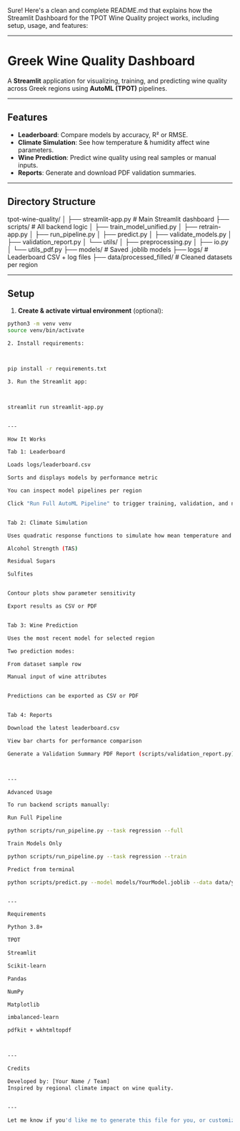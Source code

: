 Sure! Here's a clean and complete README.md that explains how the Streamlit Dashboard for the TPOT Wine Quality project works, including setup, usage, and features:


---

# Greek Wine Quality Dashboard

A **Streamlit** application for visualizing, training, and predicting wine quality across Greek regions using **AutoML (TPOT)** pipelines.

---

## Features

- **Leaderboard**: Compare models by accuracy, R² or RMSE.
- **Climate Simulation**: See how temperature & humidity affect wine parameters.
- **Wine Prediction**: Predict wine quality using real samples or manual inputs.
- **Reports**: Generate and download PDF validation summaries.

---

## Directory Structure

tpot-wine-quality/ │ ├── streamlit-app.py           # Main Streamlit dashboard ├── scripts/                   # All backend logic │   ├── train_model_unified.py │   ├── retrain-app.py │   ├── run_pipeline.py │   ├── predict.py │   ├── validate_models.py │   ├── validation_report.py │   └── utils/ │       ├── preprocessing.py │       ├── io.py │       └── utils_pdf.py ├── models/                    # Saved .joblib models ├── logs/                      # Leaderboard CSV + log files ├── data/processed_filled/     # Cleaned datasets per region

---

## Setup

1. **Create & activate virtual environment** (optional):
```bash
python3 -m venv venv
source venv/bin/activate

2. Install requirements:



pip install -r requirements.txt

3. Run the Streamlit app:



streamlit run streamlit-app.py


---

How It Works

Tab 1: Leaderboard

Loads logs/leaderboard.csv

Sorts and displays models by performance metric

You can inspect model pipelines per region

Click "Run Full AutoML Pipeline" to trigger training, validation, and notebook generation (scripts/run_pipeline.py)


Tab 2: Climate Simulation

Uses quadratic response functions to simulate how mean temperature and humidity affect:

Alcohol Strength (TAS)

Residual Sugars

Sulfites


Contour plots show parameter sensitivity

Export results as CSV or PDF


Tab 3: Wine Prediction

Uses the most recent model for selected region

Two prediction modes:

From dataset sample row

Manual input of wine attributes


Predictions can be exported as CSV or PDF


Tab 4: Reports

Download the latest leaderboard.csv

View bar charts for performance comparison

Generate a Validation Summary PDF Report (scripts/validation_report.py)



---

Advanced Usage

To run backend scripts manually:

Run Full Pipeline

python scripts/run_pipeline.py --task regression --full

Train Models Only

python scripts/run_pipeline.py --task regression --train

Predict from terminal

python scripts/predict.py --model models/YourModel.joblib --data data/your_data.csv


---

Requirements

Python 3.8+

TPOT

Streamlit

Scikit-learn

Pandas

NumPy

Matplotlib

imbalanced-learn

pdfkit + wkhtmltopdf



---

Credits

Developed by: [Your Name / Team]
Inspired by regional climate impact on wine quality.


---

Let me know if you'd like me to generate this file for you, or customize the project name or instructions!


